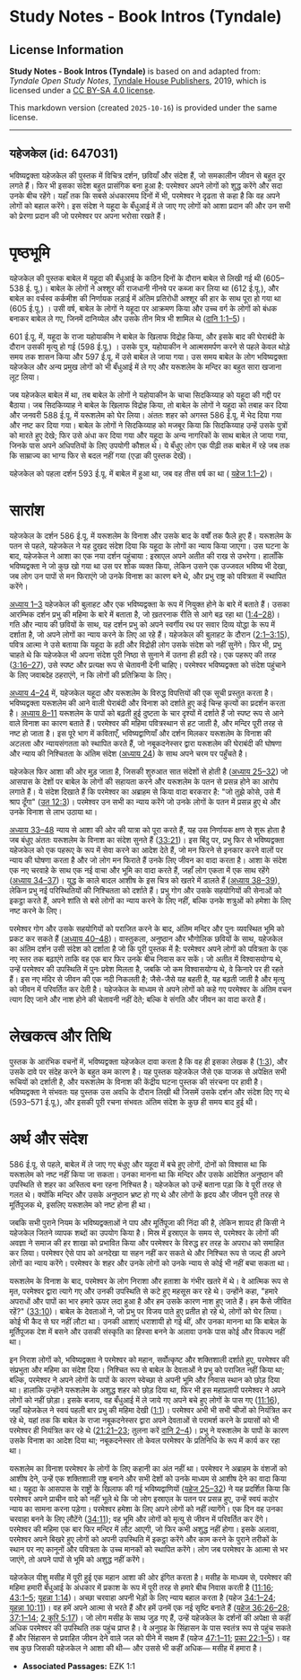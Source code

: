 # Study Notes - Book Intros (Tyndale)

## License Information

**Study Notes - Book Intros (Tyndale)** is based on and adapted from: _Tyndale Open Study Notes_, [Tyndale House Publishers](https://tyndaleopenresources.com/), 2019, which is licensed under a [CC BY-SA 4.0 license](https://creativecommons.org/licenses/by-sa/4.0/legalcode.en).

This markdown version (created `2025-10-16`) is provided under the same license.



--------------------------------

## यहेजकेल (id: 647031)

भविष्यद्वक्ता यहेजकेल की पुस्तक में विचित्र दर्शन, छवियाँ और संदेश हैं, जो समकालीन जीवन से बहुत दूर लगते हैं। फिर भी इसका संदेश बहुत प्रासंगिक बना हुआ है: परमेश्वर अपने लोगों को शुद्ध करेंगे और सदा उनके बीच रहेंगे। यहाँ तक कि सबसे अंधकारमय दिनों में भी, परमेश्वर ने दृढता से कहा है कि वह अपने लोगों को बहाल करेंगे। इस संदेश ने यहूदा के बँधुआई में ले जाए गए लोगों को आशा प्रदान की और उन सभी को प्रेरणा प्रदान की जो परमेश्वर पर अपना भरोसा रखते हैं।

पृष्ठभूमि
=========

यहेजकेल की पुस्तक बाबेल में यहूदा की बँधुआई के कठिन दिनों के दौरान बाबेल से लिखी गई थी (605–538 ई. पू.)। बाबेल के लोगों ने अश्शूर की राजधानी नीनवे पर कब्जा कर लिया था (612 ई.पू.), और बाबेल का वर्चस्व कर्कमीश की निर्णायक लड़ाई में अंतिम प्रतिरोधी अश्शूर की हार के साथ पूरा हो गया था (605 ई.पू.) । उसी वर्ष, बाबेल के लोगों ने यहूदा पर आक्रमण किया और उच्च वर्ग के लोगों को बंधक बनाकर बाबेल ले गए, जिनमें दानिय्येल और उसके तीन मित्र भी शामिल थे ([दानि 1:1–5](https://ref.ly/Dan1:1-Dan1:5))।

601 ई.पू. में, यहूदा के राजा यहोयाकीम ने बाबेल के खिलाफ विद्रोह किया, और इसके बाद की घेराबंदी के दौरान उसकी मृत्यु हो गई (598 ई.पू.) । उसके पुत्र, यहोयाकीन ने आत्मसमर्पण करने से पहले केवल थोड़े समय तक शासन किया और 597 ई.पू. में उसे बाबेल ले जाया गया। उस समय बाबेल के लोग भविष्यद्वक्ता यहेजकेल और अन्य प्रमुख लोगों को भी बँधुआई में ले गए और यरूशलेम के मन्दिर का बहुत सारा खजाना लूट लिया।

जब यहेजकेल बाबेल में था, तब बाबेल के लोगों ने यहोयाकीन के चाचा सिदकिय्याह को यहूदा की गद्दी पर बैठाया। जब सिदकिय्याह ने बाबेल के खिलाफ विद्रोह किया, तो बाबेल के लोगों ने यहूदा को तबाह कर दिया और जनवरी 588 ई.पू. में यरूशलेम को घेर लिया। अंततः शहर को अगस्त 586 ई.पू. में भेद दिया गया और नष्ट कर दिया गया। बाबेल के लोगों ने सिदकिय्याह को मजबूर किया कि सिदकिय्याह उन्हें उसके पुत्रों को मारते हुए देखे; फिर उसे अंधा कर दिया गया और यहूदा के अन्य नागरिकों के साथ बाबेल ले जाया गया, जिनके पास अपने अधिपतियों के लिए उपयोगी कौशल थे। ये बँधुए लोग एक पीढ़ी तक बाबेल में रहे जब तक कि साम्राज्य का भाग्य फिर से बदल नहीं गया (एज्रा की पुस्तक देखें)।

यहेजकेल को पहला दर्शन 593 ई.पू. में बाबेल में हुआ था, जब वह तीस वर्ष का था ( [यहेज 1:1–2](https://ref.ly/Ezek1:1-Ezek1:2))।

सारांश
======

यहेजकेल के दर्शन 586 ई.पू. में यरूशलेम के विनाश और उसके बाद के वर्षों तक फैले हुए हैं। यरूशलेम के पतन से पहले, यहेजकेल ने यह दुखद संदेश दिया कि यहूदा के लोगों का न्याय किया जाएगा। उस घटना के बाद, यहेजकेल ने आशा का एक नया दर्शन पहुंचाया : इस्राएल अपने अतीत की राख से उभरेगा। हालाँकि भविष्यद्वक्ता ने जो कुछ खो गया था उस पर शोक व्यक्त किया, लेकिन उसने एक उज्जवल भविष्य भी देखा, जब लोग उन पापों से मन फिराएंगे जो उनके विनाश का कारण बने थे, और प्रभु राष्ट्र को पवित्रता में स्थापित करेंगे।

[अध्याय 1–3](https://ref.ly/Ezek1:1-Ezek3:27) यहेजकेल की बुलाहट और एक भविष्यद्वक्ता के रूप में नियुक्त होने के बारे में बताते हैं। उसका आरम्भिक दर्शन प्रभु की महिमा के बारे में बताता है, जो ख़तरनाक रीति से आगे बढ़ रहा था ([1:4–28](https://ref.ly/Ezek1:4-Ezek1:28))। गति और न्याय की छवियों के साथ, यह दर्शन प्रभु को अपने स्वर्गीय रथ पर सवार दिव्य योद्धा के रूप में दर्शाता है, जो अपने लोगों का न्याय करने के लिए आ रहे हैं। यहेजकेल की बुलाहट के दौरान ([2:1–3:15](https://ref.ly/Ezek2:1-Ezek3:15)), पवित्र आत्मा ने उसे बताया कि यहूदा के हठी और विद्रोही लोग उसके संदेश को नहीं सुनेंगे। फिर भी, प्रभु चाहते थे कि यहेजकेल भी अपना संदेश पूरी निष्ठा से सुनाने में उतना ही हठी रहे। एक पहरूए की तरह ([3:16–27](https://ref.ly/Ezek3:16-Ezek3:27)), उसे स्पष्ट और प्रत्यक्ष रूप से चेतावनी देनी चाहिए। परमेश्वर भविष्यद्वक्ता को संदेश पहुंचाने के लिए जवाबदेह ठहराएंगे, न कि लोगों की प्रतिक्रिया के लिए।

[अध्याय 4–24](https://ref.ly/Ezek4:1-Ezek24:27) में, यहेजकेल यहूदा और यरूशलेम के विरुद्ध विपत्तियों की एक सूची प्रस्तुत करता है। भविष्यद्वक्ता यरूशलेम की आने वाली घेराबंदी और विनाश को दर्शाते हुए कई चिन्ह कृत्यों का प्रदर्शन करता है। [अध्याय 8–11](https://ref.ly/Ezek8:1-Ezek11:25) यरूशलेम के पापों को बढ़ती हुई दुष्टता के चार दृश्यों में दर्शाते हैं जो स्पष्ट रूप से आने वाले विनाश का कारण बताते हैं। परमेश्वर की महिमा पवित्रस्थान से हट जाती है, और मन्दिर पूरी तरह से नष्ट हो जाता है। इस पूरे भाग में कविताएँ, भविष्यद्वाणियाँ और दर्शन मिलकर यरूशलेम के विनाश की अटलता और न्यायसंगतता को स्थापित करते हैं, जो नबूकदनेस्सर द्वारा यरूशलेम की घेराबंदी की घोषणा और न्याय की निश्चितता के अंतिम संदेश ([अध्याय 24](https://ref.ly/Ezek24:1-Ezek24:27)) के साथ अपने चरम पर पहुँचते है।

यहेजकेल फिर आशा की ओर मुड़ जाता है, जिसकी शुरुआत सात संदेशों से होती है ([अध्याय 25–32](https://ref.ly/Ezek25:1-Ezek32:32)) जो आसपास के देशों पर बाबेल के लोगों की सहायता करने और यरूशलेम के पतन से प्रसन्न होने का आरोप लगाते हैं। ये संदेश दिखाते हैं कि परमेश्वर का अब्राहम से किया वादा बरकरार है: "जो तुझे कोसे, उसे मैं श्राप दूँगा" ([उत 12:3](https://ref.ly/Gen12:3))। परमेश्वर उन सभी का न्याय करेंगे जो उनके लोगों के पतन में प्रसन्न हुए थे और उनके विनाश से लाभ उठाया था।

[अध्याय 33–48](https://ref.ly/Ezek33:1-Ezek48:35) न्याय से आशा की ओर की यात्रा को पूरा करते हैं, यह उस निर्णायक क्षण से शुरू होता है जब बंधुए अंततः यरूशलेम के विनाश का संदेश सुनते हैं ([33:21](https://ref.ly/Ezek33:21))। इस बिंदु पर, प्रभु फिर से भविष्यद्वक्ता यहेजकेल को एक पहरूए के रूप में सेवा करने का आदेश देते हैं, जो मन फिरने से इनकार करने वालों पर न्याय की घोषणा करता है और जो लोग मन फिराते हैं उनके लिए जीवन का वादा करता है। आशा के संदेश एक नए चरवाहे के साथ एक नई वाचा और भूमि का वादा करते हैं, जहाँ लोग एकता में एक साथ रहेंगे ([अध्याय 34–37](https://ref.ly/Ezek34:1-Ezek37:28))। युद्ध के काले बादल आशीष के इस चित्र को खतरे में डालते हैं ([अध्याय 38–39](https://ref.ly/Ezek38:1-Ezek39:29)), लेकिन प्रभु नई परिस्थितियों की निश्चितता को दर्शाते हैं। प्रभु गोग और उसके सहयोगियों की सेनाओं को इकट्ठा करते हैं, अपने शांति से बसे लोगों का न्याय करने के लिए नहीं, बल्कि उनके शत्रुओं को हमेशा के लिए नष्ट करने के लिए।

परमेश्वर गोग और उसके सहयोगियों को पराजित करने के बाद, अंतिम मन्दिर और पुनः व्यवस्थित भूमि को प्रकट कर सकते हैं ([अध्याय 40–48](https://ref.ly/Ezek40:1-Ezek48:35))। वास्तुकला, अनुष्ठान और भौगोलिक छवियों के साथ, यहेजकेल का अंतिम दर्शन उसी संदेश को दर्शाता है जो कि पूरी पुस्तक में है: परमेश्वर अपने लोगों को पवित्रता के एक नए स्तर तक बढ़ाएंगे ताकि वह एक बार फिर उनके बीच निवास कर सकें। जो अतीत में विश्वासयोग्य थे, उन्हें परमेश्वर की उपस्थिति में पुनः प्रवेश मिलता है, जबकि जो कम विश्वासयोग्य थे, वे किनारे पर ही रहते हैं। इस नए मंदिर से जीवन की एक नदी निकलती है; जैसे\-जैसे यह बहती है, यह बढ़ती जाती है और मृत्यु को जीवन में परिवर्तित कर देती है। यहेजकेल के माध्यम से अपने लोगों को कहे गए परमेश्वर के अंतिम वचन त्याग दिए जाने और नाश होने की चेतावनी नहीं देते; बल्कि वे संगति और जीवन का वादा करते हैं।

लेखकत्व और तिथि
===============

पुस्तक के आरंभिक वचनों में, भविष्यद्वक्ता यहेजकेल दावा करता है कि वह ही इसका लेखक है ([1:3](https://ref.ly/Ezek1:3)), और उसके दावे पर संदेह करने के बहुत कम कारण है। यह पुस्तक यहेजकेल जैसे एक याजक से अपेक्षित सभी रूचियों को दर्शाती है, और यरूशलेम के विनाश की केंद्रीय घटना पुस्तक की संरचना पर हावी है। भविष्यद्वक्ता ने संभवतः यह पुस्तक उस अवधि के दौरान लिखी थी जिसमें उसके दर्शन और संदेश दिए गए थे (593–571 ई.पू.), और इसकी पूरी रचना संभवतः अंतिम संदेश के कुछ ही समय बाद हुई थी।

अर्थ और संदेश
=============

586 ई.पू. से पहले, बाबेल में ले जाए गए बंधुए और यहूदा में बचे हुए लोगों, दोनों को विश्वास था कि यरूशलेम को नष्ट नहीं किया जा सकता। उनका मानना था कि मन्दिर और उसके आदेशित अनुष्ठान की उपस्थिति से शहर का अस्तित्व बना रहना निश्चित है। यहेजकेल को उन्हें बताना पड़ा कि वे पूरी तरह से गलत थे। क्योंकि मन्दिर और उसके अनुष्ठान भ्रष्ट हो गए थे और लोगों के हृदय और जीवन पूरी तरह से मूर्तिपूजक थे, इसलिए यरूशलेम को नष्ट होना ही था।

जबकि सभी पुराने नियम के भविष्यद्वक्ताओं ने पाप और मूर्तिपूजा की निंदा की है, लेकिन शायद ही किसी ने यहेजकेल जितने व्यापक शब्दों का उपयोग किया है। मिस्र में इस्राएल के समय से, परमेश्वर के लोगों की अवज्ञा ने समाज की हर शाखा को प्रभावित किया और परमेश्वर के विरुद्ध हर तरह के अपराध को समाहित कर लिया। परमेश्वर ऐसे पाप को अनदेखा या सहन नहीं कर सकते थे और निश्चित रूप से जल्द ही अपने लोगों का न्याय करेंगे। परमेश्वर के शहर और उनके लोगों को उनके न्याय से कोई भी नहीं बचा सकता था।

यरूशलेम के विनाश के बाद, परमेश्वर के लोग निराशा और हताशा के गंभीर खतरे में थे। वे आत्मिक रूप से मृत, परमेश्वर द्वारा त्यागे गए और उनकी उपस्थिति से कटे हुए महसूस कर रहे थे। उन्होंने कहा, "हमारे अपराधों और पापों का भार हमारे ऊपर लदा हुआ है और हम उसके कारण नाश हुए जाते हैं। हम कैसे जीवित रहें?" ([33:10](https://ref.ly/Ezek33:10))। बाबेल के देवताओं ने, जो प्रभु पर विजय पाते हुए प्रतीत हो रहे थे, लोगों को घेर लिया। कोई भी कैद से घर नहीं लौटा था। उनकी आशाएं धराशायी हो गई थीं, और उनका मानना था कि बाबेल के मूर्तिपूजक देश में बसने और उसकी संस्कृति का हिस्सा बनने के अलावा उनके पास कोई और विकल्प नहीं था।

इन निराश लोगों को, भविष्यद्वक्ता ने परमेश्वर को महान, सर्वोत्कृष्ट और शक्तिशाली दर्शाते हुए, परमेश्वर की संप्रभुता और महिमा का संदेश दिया। निश्चित रूप से बाबेल के देवताओं ने प्रभु को पराजित नहीं किया था; बल्कि, परमेश्वर ने अपने लोगों के पापों के कारण स्वेच्छा से अपनी भूमि और निवास स्थान को छोड़ दिया था। हालांकि उन्होंने यरूशलेम के अशुद्ध शहर को छोड़ दिया था, फिर भी इस महाप्रतापी परमेश्वर ने अपने लोगों को नहीं छोड़ा। इसके बजाय, वह बँधुआई में ले जाये गए अपने बचे हुए लोगों के पास गए ([11:16](https://ref.ly/Ezek11:16)), जहाँ यहेजकेल ने स्वयं पहली बार प्रभु की महिमा देखी ([1:1](https://ref.ly/Ezek1:1))। परमेश्वर अभी भी सभी चीजों को नियंत्रित कर रहे थे, यहां तक कि बाबेल के राजा नबूकदनेस्सर द्वारा अपने देवताओं से परामर्श करने के प्रयासों को भी परमेश्वर ही नियंत्रित कर रहे थे ([21:21–23](https://ref.ly/Ezek21:21-Ezek21:23); तुलना करें [दानि 2–4](https://ref.ly/Dan2:1-Dan4:37))। प्रभु ने यरूशलेम के पापों के कारण उसके विनाश का आदेश दिया था; नबूकदनेस्सर तो केवल परमेश्वर के प्रतिनिधि के रूप में कार्य कर रहा था।

यरूशलेम का विनाश परमेश्वर के लोगों के लिए कहानी का अंत नहीं था। परमेश्वर ने अब्राहम के वंशजों को आशीष देने, उन्हें एक शक्तिशाली राष्ट्र बनाने और सभी देशों को उनके माध्यम से आशीष देने का वादा किया था। यहूदा के आसपास के राष्ट्रों के खिलाफ की गई भविष्यद्वाणियों ([यहेज 25–32](https://ref.ly/Ezek25:1-Ezek32:32)) ने यह प्रदर्शित किया कि परमेश्वर अपने प्राचीन वादे को नहीं भूले थे कि जो लोग इस्राएल के पतन पर प्रसन्न हुए, उन्हें स्वयं कठोर न्याय का सामना करना पड़ेगा। परमेश्वर हमेशा के लिए अपने लोगों को नहीं त्यागेंगे। एक दिन वह उनका चरवाहा बनने के लिए लौटेंगे ([34:11](https://ref.ly/Ezek34:11)); वह भूमि और लोगों को मृत्यु से जीवन में परिवर्तित कर देंगे। परमेश्वर की महिमा एक बार फिर मन्दिर में लौट आएगी, जो फिर कभी अशुद्ध नहीं होगा। इसके अलावा, परमेश्वर अपने बिखरे हुए लोगों को अपनी उपस्थिति में इकट्ठा करेंगे और काम करने के पुराने तरीकों के स्थान पर नए कानूनों और पवित्रता के उच्च मानकों को स्थापित करेंगे। लोग जब परमेश्वर के आत्मा से भर जाएंगे, तो अपने पापों से भूमि को अशुद्ध नहीं करेंगे।

यहेजकेल यीशु मसीह में पूरी हुई एक महान आशा की ओर इंगित करता है। मसीह के माध्यम से, परमेश्वर की महिमा हमारी बँधुआई के अंधकार में प्रकाश के रूप में पूरी तरह से हमारे बीच निवास करती है ([11:16](https://ref.ly/Ezek11:16); [43:1–5](https://ref.ly/Ezek43:1-Ezek43:5); [यूहन्ना 1:14](https://ref.ly/John1:14))। अच्छा चरवाहा अपनी भेड़ों के लिए न्याय बहाल करता है (यहेज [34:1–24](https://ref.ly/Ezek34:1-Ezek34:24); [यूहन्ना 10:11](https://ref.ly/John10:11))। वह हमें अपने आत्मा से भरते हैं और हमें उनमें एक नई सृष्टि बनाते हैं ([यहेज 36:26–28](https://ref.ly/Ezek36:26-Ezek36:28); [37:1–14](https://ref.ly/Ezek37:1-Ezek37:14); [2 कुरि 5:17](https://ref.ly/2Cor5:17))। जो लोग मसीह के साथ जुड़ गए हैं, उन्हें यहेजकेल के दर्शनों की अपेक्षा से कहीं अधिक परमेश्वर की उपस्थिति तक पहुंच प्राप्त है। वे अनुग्रह के सिंहासन के पास स्वतंत्र रूप से पहुंच सकते हैं और सिंहासन से प्रवाहित जीवन देने वाले जल को पीने में सक्षम हैं (यहेज [47:1–11](https://ref.ly/Ezek47:1-Ezek47:11); [प्रका 22:1–5](https://ref.ly/Rev22:1-Rev22:5))। वह सब कुछ जिसकी यहेजकेल ने आशा की थी— और उससे भी कहीं अधिक— मसीह में हमारा है।

* **Associated Passages:** EZK 1:1

